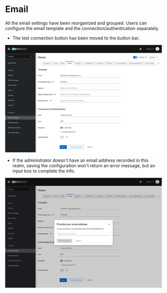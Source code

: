 # Email

All the email settings have been reorganized and grouped. Users can configure the email template and the connection/authentication separately.

* The test connection button has been moved to the button bar.

![EmailForm](./images/email1.png)

* If the administrator doesn't have an email address recorded in this realm, saving the configuration won't return an error message, but an input box to complete the info.

![ProvideEmailModal](./images/email2.png)
